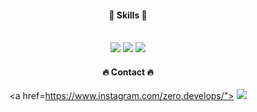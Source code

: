 
<div align="center"> 

####   :muscle: Skills :muscle:
 <br/>
<img src="https://img.shields.io/badge/Python-3775A9?style=flat-square&logo=python&logoColor=white"/> <img src="https://img.shields.io/badge/html5-E34F26?style=flat-square&logo=html5&logoColor=white"/> <img src="https://img.shields.io/badge/css3-1572B6?style=flat-square&logo=css3&logoColor=white"/> 
 
   <br/>
 
####   :fire: Contact :fire:
 
<a href=https://www.instagram.com/zero.develops/">
        <img src="https://img.shields.io/badge/
        Instagram-E4405F?style=for-the-badge&logo=Instagram&logoColor=white"> 
</a>
